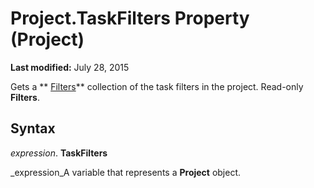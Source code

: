 
# Project.TaskFilters Property (Project)

 **Last modified:** July 28, 2015

Gets a  ** [Filters](abcd72a7-b86b-783e-16e0-f50a48b1fed2.md)** collection of the task filters in the project. Read-only **Filters**.

## Syntax

 _expression_. **TaskFilters**

 _expression_A variable that represents a  **Project** object.

